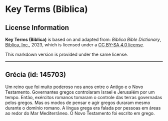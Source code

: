 # Key Terms (Biblica)

## License Information

**Key Terms (Biblica)** is based on and adapted from: _Biblica Bible Dictionary_, [Biblica, Inc.](https://www.biblica.com/), 2023, which is licensed under a [CC BY-SA 4.0 license](https://creativecommons.org/licenses/by-sa/4.0/legalcode.en).

This markdown version is provided under the same license.



--------------------------------

## Grécia (id: 145703)

Um reino que foi muito poderoso nos anos entre o Antigo e o Novo Testamento. Governantes gregos controlaram Israel e Jerusalém por um tempo. Então, exércitos romanos tomaram o controle das terras governadas pelos gregos. Mas os modos de pensar e agir gregos duraram mesmo durante o domínio romano. A língua grega era falada por pessoas em áreas ao redor do Mar Mediterrâneo. O Novo Testamento foi escrito em grego.


